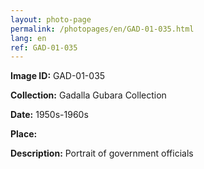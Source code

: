 ```yaml
---
layout: photo-page
permalink: /photopages/en/GAD-01-035.html
lang: en
ref: GAD-01-035
---
```


**Image ID:** GAD-01-035

**Collection:** Gadalla Gubara Collection

**Date:** 1950s-1960s

**Place:**

**Description:** Portrait of government officials
